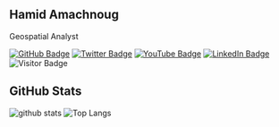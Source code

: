 ## Hamid Amachnoug

Geospatial Analyst

[![GitHub Badge](https://img.shields.io/github/followers/ham811?style=social)](https://github.com/ham811?tab=followers)
[![Twitter Badge](https://img.shields.io/twitter/follow/amachnoug?style=social)](https://twitter.com/amachnoug)
[![YouTube Badge](https://img.shields.io/badge/My-YouTube-red)](https://www.youtube.com/channel/UCrMpGcLpn2LTNwcG6fd9oMg)
[![LinkedIn Badge](https://img.shields.io/badge/My-LinkedIn-blue)](https://www.linkedin.com/in/hamid-a-69376612b/)
![Visitor Badge](https://visitor-badge.laobi.icu/badge?page_id=ham811.ham811)


## GitHub Stats

![github stats](https://github-readme-stats.vercel.app/api?username=ham811&show_icons=true)
![Top Langs](https://github-readme-stats.vercel.app/api/top-langs/?username=ham811&langs_count=3&hide=go,html,css,tex,scss)

<!-- ![Top Langs](https://github-readme-stats.vercel.app/api/top-langs/?username=giswqs&hide_langs_below=10) -->
